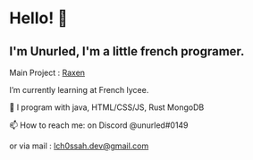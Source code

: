 # Hello! 👋
## I'm Unurled, I'm a little french programer.

Main Project : [Raxen](https://gitlab.com/unurled/raxen)


I’m currently learning at French lycee.

💬 I program with java, HTML/CSS/JS, Rust MongoDB

📫 How to reach me: on Discord @unurled#0149

   or via mail : lch0ssah.dev@gmail.com
